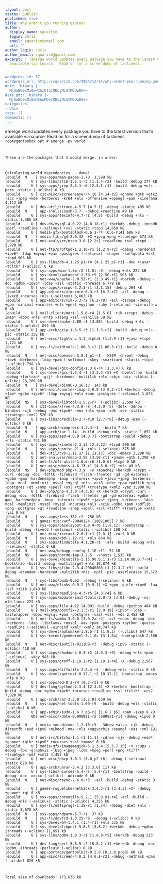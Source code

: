 ```yaml
---
layout: post
status: publish
published: true
title: Why aren't you running gentoo?
author:
  display_name: squarism
  login: chris
  email: squarism@gmail.com
  url: ''
author_login: chris
author_email: squarism@gmail.com
excerpt: ! 'emerge world updates every package you have to the latest version that''s
  available via source.  Read on for a screendump of tastiness.

'
wordpress_id: 57
wordpress_url: http://squarism.com/2004/12/14/why-arent-you-running-gentoo/
date: !binary |-
  MjAwNC0xMi0xNCAxOTozMDoyMiAtMDUwMA==
date_gmt: !binary |-
  MjAwNC0xMi0xNSAwMDozMDoyMiAtMDUwMA==
categories:
- Unix
tags: []
comments: []
---
```

<p>emerge world updates every package you have to the latest version that's available via source.  Read on for a screendump of tastiness.
<a id="more"></a><a id="more-57"></a>
<code>
root@gentoobox opt # emerge -pv world</p>
<p>These are the packages that I would merge, in order:</p>
<p>Calculating world dependencies ...done!
[ebuild  N    ] sys-apps/man-pages-1.70  1,589 kB
[ebuild     U ] sys-libs/zlib-1.2.1-r3 [1.1.4-r2] -build -debug 277 kB
[ebuild     U ] sys-apps/grep-2.5.1-r6 [2.5.1-r1] -build -debug +nls -pcre -static (-uclibc) 0 kB
[ebuild     U ] x11-misc/xscreensaver-4.16 [4.14-r2] +gnome +gtk +gtk2 -icc +jpeg +kde -kerberos -krb4 +nls -offensive +opengl +pam -xinerama 4,112 kB
[ebuild     U ] dev-util/strace-4.5.7 [4.5.1] -debug -static 405 kB
[ebuild  N    ] app-shells/sash-3.7  -debug +readline 49 kB
[ebuild     U ] sys-apps/texinfo-4.7-r1 [4.5] -build -debug +nls -static 1,385 kB
[ebuild     U ] dev-db/mysql-4.0.22 [4.0.18-r1] +berkdb -debug -innodb +perl +readline (-selinux) +ssl -static +tcpd 14,058 kB
[ebuild     U ] media-gfx/bootsplash-0.6.1-r4 [0.6-r14] 686 kB
[ebuild  N    ] media-libs/gd-2.0.32  +X +jpeg +png +truetype 573 kB
[ebuild     U ] net-analyzer/ntop-3.0 [2.2c] +readline +ssl +tcpd 2,920 kB
[ebuild     U ] net-ftp/proftpd-1.2.10-r1 [1.2.9-r2] -debug -hardened +ipv6* -ldap +mysql +pam -postgres (-selinux) -shaper -softquota +ssl +tcpd 906 kB
[ebuild     U ] sys-libs/db-4.1.25_p1-r4 [4.1.25_p1-r3] -doc +java* +tcltk* (-uclibc) 0 kB
[ebuild     U ] sys-apps/man-1.5m-r2 [1.5l-r6] -debug +nls 222 kB
[ebuild     U ] sys-devel/autoconf-2.59-r5 [2.58-r1] 903 kB
[ebuild     U ] net-www/apache-2.0.52-r1 [2.0.49-r1] +berkdb -debug -doc +gdbm +ipv6* -ldap +ssl -static -threads 6,779 kB
[ebuild     U ] sys-apps/procps-3.2.3-r1 [3.1.15] -debug 264 kB
[ebuild     U ] app-editors/vim-core-6.3-r3 [6.2-r7] -acl -debug -livecd +ncurses +nls (-selinux) 6,862 kB
[ebuild     U ] app-editors/vim-6.3-r2 [6.2-r8] -acl -cscope -debug +gpm -minimal +ncurses +nls +perl +python -ruby (-selinux) -vim-with-x 0 kB
[ebuild     U ] mail-client/mutt-1.5.6-r4 [1.5.6] -cjk +crypt -debug -imap* -mbox +nls -nntp +slang +ssl -vanilla 38 kB
[ebuild     U ] sys-devel/make-3.80-r1 [3.80] -build -debug +nls -static (-uclibc) 899 kB
[ebuild     U ] app-arch/gzip-1.3.5-r3 [1.3.3-r2] -build -debug +nls -pic -static 332 kB
[ebuild     U ] net-misc/tightvnc-1.3_alpha5 [1.2.9-r1] +java +tcpd 1,721 kB
[ebuild     U ] sys-fs/raidtools-1.00.3-r2 [1.00.3-r1] -build -debug 0 kB
[ebuild  N    ] net-misc/openssh-3.8.1_p1-r1  -X509 -chroot -debug +ipv6 -kerberos -ldap +pam (-selinux) -skey -smartcard -static +tcpd (-uclibc) 798 kB
[ebuild     U ] sys-devel/gcc-config-1.3.6-r4 [1.3.4] 0 kB
[ebuild     U ] sys-devel/gcc-3.3.4-r1 [3.3.2-r5] +X -bootstrap -build -debug +fortran* -gcj* -hardened -multilib +nls -objc -pic -static (-uclibc) 23,269 kB
[ebuild  N    ] sys-devel/bin86-0.16.13  143 kB
[ebuild     U ] net-mail/courier-imap-3.0.8 [3.0.2-r1] +berkdb -debug +fam* +gdbm +ipv6* -ldap +mysql +nls +pam -postgres (-selinux) 1,673 kB
[ebuild  NS   ] sys-devel/libtool-1.5.2-r7  (-uclibc) 2,590 kB
[ebuild     U ] x11-base/xfree-4.3.0-r8 [4.3.0-r5] -3dfx -3dnow -bindist -cjk -debug -doc +ipv6* -mmx +nls +pam -sdk -sse -static +truetype +xml2 520 kB
[ebuild     U ] sys-libs/cracklib-2.7-r10 [2.7-r8] -debug +pam (-uclibc) 0 kB
[ebuild  N    ] app-arch/ncompress-4.2.4-r1  -build 7 kB
[ebuild  N    ] app-arch/tar-1.14  -build -debug +nls -static 1,052 kB
[ebuild     U ] sys-apps/sed-4.0.9 [4.0.7] -bootstrap -build -debug +nls -static 751 kB
[ebuild     U ] sys-apps/xinetd-2.3.13 [2.3.12] +tcpd 290 kB
[ebuild  N    ] sys-apps/psmisc-21.4  +nls (-selinux) 375 kB
[ebuild     U ] dev-util/cvs-1.11.17 [1.11.15] -doc -emacs 2,288 kB
[ebuild     U ] net-analyzer/nmap-3.55 [3.50-r1] +gnome +gtk 1,298 kB
[ebuild     U ] net-fs/nfs-utils-1.0.6-r6 [1.0.6] +tcpd 0 kB
[ebuild     U ] net-misc/whois-4.6.13-r1 [4.6.6-r2] +nls 49 kB
[ebuild  NS   ] dev-php/mod_php-4.3.9  +X +apache2 +berkdb +crypt -curl -debug -doc -fdftk -firebird -flash -freetds -gd -gd-external +gdbm -gmp -hardenedphp -imap -informix +ipv6 +java +jpeg -kerberos -ldap -mcal -memlimit -mssql +mysql +nls -oci8 -odbc +pam +pdflib +png -postgres +qt -snmp +spell +ssl +tiff +truetype +xml2 -yaz 3,908 kB
[ebuild     U ] dev-php/php-4.3.9 [4.3.6] +X +berkdb +crypt -curl -debug -doc -fdftk -firebird -flash -freetds -gd -gd-external +gdbm -gmp -hardenedphp -imap -informix +ipv6* +java* +jpeg -kerberos -ldap -mcal -memlimit -mssql +mysql +ncurses +nls -oci8 -odbc +pam +pdflib +png -postgres +qt +readline -snmp +spell +ssl +tiff* +truetype +xml2 -yaz 0 kB
[ebuild  N    ] sys-apps/less-382-r2  258 kB
[ebuild     U ] games-misc/wtf-20040124 [20021005] 7 kB
[ebuild     U ] sys-apps/baselayout-1.9.4-r6 [1.8.12] -bootstrap -build -debug -livecd (-selinux) -static (-uclibc) 108 kB
[ebuild     U ] net-misc/icecast-2.0.1-r1 [2.0.1] -curl 0 kB
[ebuild  N    ] sys-apps/kbd-1.12-r2  +nls 864 kB
[ebuild  N    ] sys-apps/findutils-4.1.20-r1  -afs -build -debug +nls (-selinux) -static 0 kB
[ebuild  N    ] net-www/webapp-config-1.10-r11  52 kB
[ebuild  NS   ] www-apps/horde-imp-3.2.5  -vhosts 1,535 kB
[ebuild     U ] sys-devel/binutils-2.15.90.0.1.1-r3 [2.14.90.0.7-r4] -bootstrap -build -debug -multitarget +nls 10,874 kB
[ebuild     U ] sys-libs/glibc-2.3.4.20040808-r1 [2.3.2-r9] -build -debug -erandom -hardened -multilib +nls -nptl -pic -userlocales 15,372 kB
[ebuild  N    ] sys-libs/pwdb-0.62  -debug (-selinux) 0 kB
[ebuild     U ] net-www/elinks-0.9.2 [0.9.1] +X +gpm -guile +ipv6 -lua +ssl +zlib 1,849 kB
[ebuild     U ] sys-libs/readline-4.3-r5 [4.3-r4] 6 kB
[ebuild     U ] sys-apps/module-init-tools-3.0-r2 [3.0] -debug -no-old-linux 229 kB
[ebuild     U ] sys-apps/file-4.12 [4.09] -build -debug +python 404 kB
[ebuild     U ] mail-mta/postfix-2.1.5-r1 [2.0.19] +ipv6* -ldap -mailwrapper -mbox +mysql +pam -postgres -sasl +ssl -vda 2,452 kB
[ebuild     U ] net-fs/samba-3.0.8 [3.0.2a-r2] -acl +cups -debug -doc -kerberos -ldap -libclamav +mysql -oav +pam -postgres +python -quotas +readline (-selinux) -winbind +xml* +xml2 14,747 kB
[ebuild     U ] sys-devel/automake-1.8.5-r1 [1.8.3] (-uclibc) 647 kB
[ebuild     U ] sys-kernel/genkernel-3.1.0c [3.1.0a] -bootsplash 2,506 kB
[ebuild  N    ] net-misc/iputils-021109-r3  -debug +ipv6 -static (-uclibc) 418 kB
[ebuild     U ] sys-apps/shadow-4.0.5-r2 [4.0.3-r9] -debug +nls +pam (-selinux) -skey 988 kB
[ebuild     U ] sys-apps/groff-1.19.1-r2 [1.18.1-r4] +X -debug 2,567 kB
[ebuild  N    ] sys-apps/diffutils-2.8.4-r4  -debug +nls -static 0 kB
[ebuild     U ] sys-devel/gettext-0.12.1-r2 [0.12.1] -bootstrap -emacs +nls 0 kB
[ebuild     U ] sys-apps/ed-0.2-r4 [0.2-r3] 0 kB
[ebuild     U ] dev-lang/python-2.3.4 [2.3.3] +X +berkdb -bootstrap -build -debug -doc +gdbm +ipv6* +ncurses +readline +ssl +tcltk* -ucs2 7,020 kB
[ebuild     U ] app-arch/rar-3.3.0 [3.2.0] 659 kB
[ebuild  N    ] sys-apps/net-tools-1.60-r9  -build -debug +nls -static (-uclibc) 0 kB
[ebuild     U ] app-admin/sudo-1.6.7_p5-r2 [1.6.7_p5] +pam -skey 0 kB
[ebuild     UD] net-misc/rdate-0.990821-r2 [990821-r1] -debug +ipv6 0 kB
[ebuild  N    ] media-sound/xmms-1.2.10-r5  -3dnow +alsa -cjk -debug -directfb +esd +ipv6 +mikmod -mmx +nls +oggvorbis +opengl +oss +xml 191 kB
[ebuild     U ] net-irc/bitchx-1.1-r1 [1.1] -cdrom -cjk -debug +esd* +gnome* +gtk* +ipv6* +ncurses +ssl +xmms* 0 kB
[ebuild     U ] media-gfx/imagemagick-6.1.3.4 [5.5.7.15] +X +cups -debug -fpx -graphviz -jbig +jpeg -lcms +mpeg +perl +png +tiff* +truetype -wmf +xml2 4,457 kB
[ebuild     U ] net-misc/dhcp-3.0.1 [3.0_p2-r6] -debug (-selinux) -static 828 kB
[ebuild     U ] app-arch/unrar-3.4.2 [3.3.6] 117 kB
[ebuild     U ] sys-libs/ncurses-5.4-r5 [5.4-r1] -bootstrap -build -debug -doc -nocxx (-uclibc) -unicode 0 kB
[ebuild  N    ] net-misc/rsync-2.6.0-r3  -acl -build -debug -static 0 kB
[ebuild     U ] games-roguelike/nethack-3.4.3-r1 [3.4.3] +X* -debug +gnome* +qt 0 kB
[ebuild     U ] sys-apps/coreutils-5.2.1 [5.0.91-r4] -acl -build -debug +nls (-selinux) -static (-uclibc) 4,255 kB
[ebuild     U ] sys-fs/e2fsprogs-1.35-r1 [1.34] -debug -diet +nls -static 3,078 kB
[ebuild  N    ] sys-apps/hdparm-5.7-r1  37 kB
[ebuild  N    ] sys-fs/devfsd-1.3.25-r8  -debug (-uclibc) 0 kB
[ebuild     U ] sys-devel/m4-1.4.1 [1.4-r1] +nls 335 kB
[ebuild     U ] sys-devel/libperl-5.8.5 [5.8.2] +berkdb -debug +gdbm -ithreads (-uclibc) 11,651 kB
[ebuild     U ] sys-libs/gdbm-1.8.3-r1 [1.8.0-r5] +berkdb -debug 223 kB
[ebuild     U ] dev-lang/perl-5.8.5-r2 [5.8.2-r1] +berkdb -debug -doc +gdbm -ithreads -perlsuid (-uclibc) 0 kB
[ebuild     U ] app-portage/gentoolkit-0.2.0 [0.2.0_pre8] 60 kB
[ebuild     U ] app-misc/screen-4.0.2 [4.0.1-r2] -debug -nethack +pam (-uclibc) 820 kB </p>
<p>Total size of downloads: 173,636 kB
</code></p>
